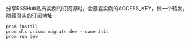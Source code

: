 
分享RSSHub私有实例的订阅源时，会暴露实例的ACCESS_KEY，做一个转发，隐藏真实的订阅地址

```
pnpm install
pnpm dlx prisma migrate dev --name init
pnpm run dev
```